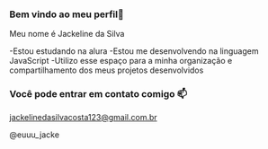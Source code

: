 ### Bem vindo ao meu perfil💙

Meu nome é Jackeline da Silva 

-Estou estudando na alura
-Estou me desenvolvendo na linguagem JavaScript 
-Utilizo esse espaço para a minha organização e compartilhamento dos meus projetos desenvolvidos 

### Você pode entrar em contato comigo 📫

jackelinedasilvacosta123@gmail.com.br

@euuu_jacke
